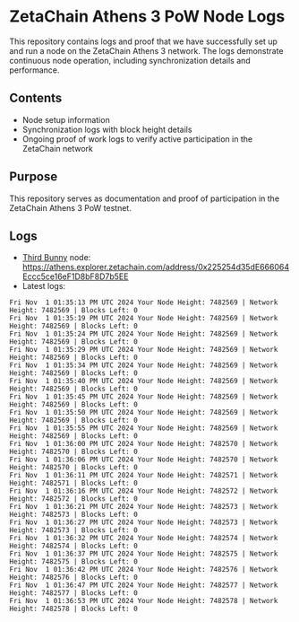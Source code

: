 # ZetaChain Athens 3 PoW Node Logs
This repository contains logs and proof that we have successfully set up and run a node on the ZetaChain Athens 3 network. The logs demonstrate continuous node operation, including synchronization details and performance.

## Contents
- Node setup information
- Synchronization logs with block height details
- Ongoing proof of work logs to verify active participation in the ZetaChain network

## Purpose
This repository serves as documentation and proof of participation in the ZetaChain Athens 3 PoW testnet.

## Logs

- [Third Bunny](https://thirdbunny.xyz/) node: https://athens.explorer.zetachain.com/address/0x225254d35dE666064Eccc5ce16eF1D8bF8D7b5EE
- Latest logs:
```
Fri Nov  1 01:35:13 PM UTC 2024 Your Node Height: 7482569 | Network Height: 7482569 | Blocks Left: 0
Fri Nov  1 01:35:19 PM UTC 2024 Your Node Height: 7482569 | Network Height: 7482569 | Blocks Left: 0
Fri Nov  1 01:35:24 PM UTC 2024 Your Node Height: 7482569 | Network Height: 7482569 | Blocks Left: 0
Fri Nov  1 01:35:29 PM UTC 2024 Your Node Height: 7482569 | Network Height: 7482569 | Blocks Left: 0
Fri Nov  1 01:35:34 PM UTC 2024 Your Node Height: 7482569 | Network Height: 7482569 | Blocks Left: 0
Fri Nov  1 01:35:40 PM UTC 2024 Your Node Height: 7482569 | Network Height: 7482569 | Blocks Left: 0
Fri Nov  1 01:35:45 PM UTC 2024 Your Node Height: 7482569 | Network Height: 7482569 | Blocks Left: 0
Fri Nov  1 01:35:50 PM UTC 2024 Your Node Height: 7482569 | Network Height: 7482569 | Blocks Left: 0
Fri Nov  1 01:35:55 PM UTC 2024 Your Node Height: 7482569 | Network Height: 7482569 | Blocks Left: 0
Fri Nov  1 01:36:00 PM UTC 2024 Your Node Height: 7482570 | Network Height: 7482570 | Blocks Left: 0
Fri Nov  1 01:36:06 PM UTC 2024 Your Node Height: 7482570 | Network Height: 7482570 | Blocks Left: 0
Fri Nov  1 01:36:11 PM UTC 2024 Your Node Height: 7482571 | Network Height: 7482571 | Blocks Left: 0
Fri Nov  1 01:36:16 PM UTC 2024 Your Node Height: 7482572 | Network Height: 7482572 | Blocks Left: 0
Fri Nov  1 01:36:21 PM UTC 2024 Your Node Height: 7482573 | Network Height: 7482573 | Blocks Left: 0
Fri Nov  1 01:36:27 PM UTC 2024 Your Node Height: 7482573 | Network Height: 7482573 | Blocks Left: 0
Fri Nov  1 01:36:32 PM UTC 2024 Your Node Height: 7482574 | Network Height: 7482574 | Blocks Left: 0
Fri Nov  1 01:36:37 PM UTC 2024 Your Node Height: 7482575 | Network Height: 7482575 | Blocks Left: 0
Fri Nov  1 01:36:42 PM UTC 2024 Your Node Height: 7482576 | Network Height: 7482576 | Blocks Left: 0
Fri Nov  1 01:36:47 PM UTC 2024 Your Node Height: 7482577 | Network Height: 7482577 | Blocks Left: 0
Fri Nov  1 01:36:53 PM UTC 2024 Your Node Height: 7482578 | Network Height: 7482578 | Blocks Left: 0
```
